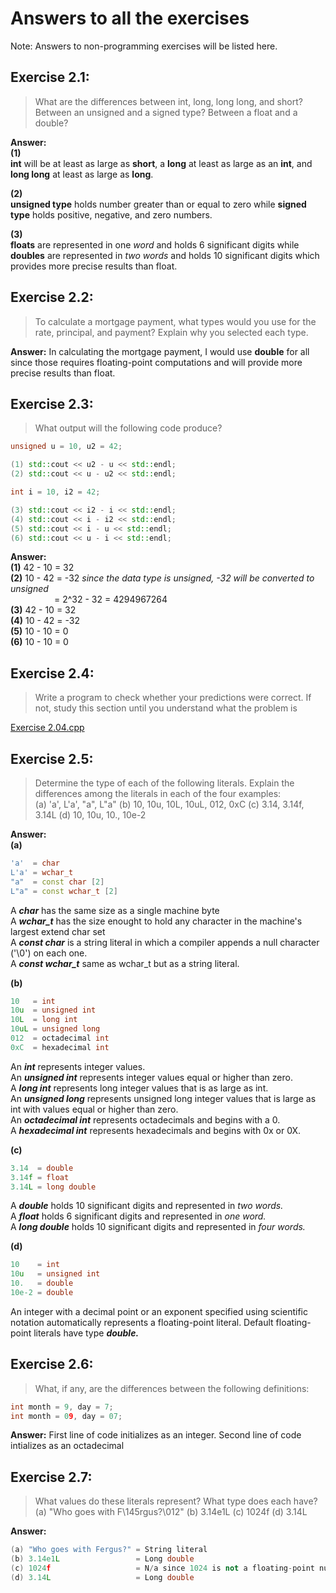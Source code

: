 # Answers to all the exercises
Note: Answers to non-programming exercises will be listed here.

## Exercise 2.1:
> What are the differences between int, long, long long,
  and short? Between an unsigned and a signed type? Between a float and
  a double?

**Answer:**  
**(1)**  
**int** will be at least as large as **short**, a **long** at
least as large as an **int**, and **long long** at least as large as **long**. 

**(2)**  
**unsigned type** holds number greater than or equal to zero while **signed type** holds
positive, negative, and zero numbers.

**(3)**  
**floats** are represented in one *word* and holds 6 significant digits
while **doubles** are represented in *two words* and holds 10 significant digits which provides more
precise results than float.

## Exercise 2.2: 
> To calculate a mortgage payment, what types would you use
  for the rate, principal, and payment? Explain why you selected each type.

**Answer:** In calculating the mortgage payment, I would use **double** for all since 
those requires floating-point computations and will provide more precise results than float.

## Exercise 2.3:
> What output will the following code produce?
```c++
unsigned u = 10, u2 = 42;

(1) std::cout << u2 - u << std::endl;
(2) std::cout << u - u2 << std::endl;

int i = 10, i2 = 42;

(3) std::cout << i2 - i << std::endl;
(4) std::cout << i - i2 << std::endl;
(5) std::cout << i - u << std::endl;
(6) std::cout << u - i << std::endl;
```

**Answer:**    
**(1)** 42 - 10 = 32  
**(2)** 10 - 42 = -32 *since the data type is unsigned, -32 will be converted to unsigned*  
&emsp;&emsp;&emsp;&emsp;&emsp;= 2^32 - 32 = 4294967264  
**(3)** 42 - 10 = 32  
**(4)** 10 - 42 = -32  
**(5)** 10 - 10 = 0  
**(6)** 10 - 10 = 0  

## Exercise 2.4: 
> Write a program to check whether your predictions were
  correct. If not, study this section until you understand what the problem is

[Exercise 2.04.cpp](2.04.cpp)

## Exercise 2.5: 
> Determine the type of each of the following literals. Explain
  the differences among the literals in each of the four examples:  
	(a) 'a', L'a', "a", L"a"
	(b) 10, 10u, 10L, 10uL, 012, 0xC
	(c) 3.14, 3.14f, 3.14L
	(d) 10, 10u, 10., 10e-2

**Answer:**   
**(a)**
```c++  
'a'  = char  
L'a' = wchar_t  
"a"  = const char [2]  
L"a" = const wchar_t [2]  
```	

 A ***char*** has the same size as a single machine byte  
 A ***wchar_t*** has the size enought to hold any character in the machine's largest extend char set  
 A ***const char*** is a string literal in which a compiler appends a null character ('\0') on each one.  
 A ***const wchar_t*** same as wchar_t but as a string literal.  

**(b)**
```c++
10   = int  
10u  = unsigned int  
10L  = long int  
10uL = unsigned long  
012  = octadecimal int  
0xC  = hexadecimal int  
```
An ***int*** represents integer values.  
An ***unsigned int*** represents integer values equal or higher than zero.  
A ***long int*** represents long integer values that is as large as int.  
An ***unsigned long*** represents unsigned long integer values that is large as int with values equal or higher than zero.  
An ***octadecimal int*** represents octadecimals and begins with a 0.  
A ***hexadecimal int*** represents hexadecimals and begins with 0x or 0X.  

**(c)**
```c++
3.14  = double
3.14f = float
3.14L = long double
```

A ***double*** holds 10 significant digits and represented in *two words.*  
A ***float*** holds 6 significant digits and represented in *one word.*  
A ***long double*** holds 10 significant digits and represented in *four words.*  

**(d)**
```c++
10    = int 
10u   = unsigned int
10.   = double 
10e-2 = double
```
An integer with a decimal point or an exponent specified using scientific notation
automatically represents a floating-point literal. Default floating-point literals 
have type ***double.***

## Exercise 2.6: 
> What, if any, are the differences between the following definitions:
```c++
int month = 9, day = 7;
int month = 09, day = 07;
```

**Answer:** First line of code initializes as an integer. Second line of code intializes as an octadecimal

## Exercise 2.7:
> What values do these literals represent? What type does each have?
	(a) "Who goes with F\145rgus?\012"
	(b) 3.14e1L
	(c) 1024f
	(d) 3.14L

**Answer:** 
```c++
(a) "Who goes with Fergus?" = String literal
(b) 3.14e1L                 = Long double
(c) 1024f                   = N/a since 1024 is not a floating-point number
(d) 3.14L                   = Long double
```